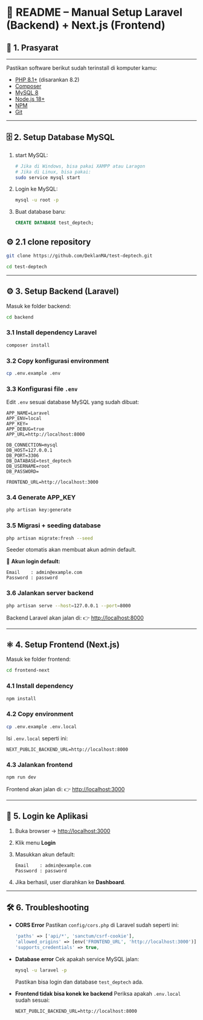# 📖 README – Manual Setup Laravel (Backend) + Next.js (Frontend)

## 🔧 1. Prasyarat
---
Pastikan software berikut sudah terinstall di komputer kamu:

* [PHP 8.1+](https://www.php.net/downloads) (disarankan 8.2)
* [Composer](https://getcomposer.org/download/)
* [MySQL 8](https://dev.mysql.com/downloads/mysql/)
* [Node.js 18+](https://nodejs.org/en/download/)
* [NPM](https://docs.npmjs.com/downloading-and-installing-node-js-and-npm)
* [Git](https://git-scm.com/downloads)

---

## 🗄 2. Setup Database MySQL

1. start MySQL:
    ```sh
    # Jika di Windows, bisa pakai XAMPP atau Laragon
    # Jika di Linux, bisa pakai:
    sudo service mysql start
    ```
2. Login ke MySQL:
    ```sh
    mysql -u root -p
    ```
3. Buat database baru:
    ```sql
    CREATE DATABASE test_deptech;
    ```
## ⚙️ 2.1 clone repository

```sh
git clone https://github.com/DeklanMA/test-deptech.git

cd test-deptech
```
---

## ⚙️ 3. Setup Backend (Laravel)

Masuk ke folder backend:

```sh
cd backend
```

### 3.1 Install dependency Laravel

```sh
composer install
```

### 3.2 Copy konfigurasi environment

```sh
cp .env.example .env
```

### 3.3 Konfigurasi file `.env`

Edit `.env` sesuai database MySQL yang sudah dibuat:

```env
APP_NAME=Laravel
APP_ENV=local
APP_KEY=
APP_DEBUG=true
APP_URL=http://localhost:8000

DB_CONNECTION=mysql
DB_HOST=127.0.0.1
DB_PORT=3306
DB_DATABASE=test_deptech
DB_USERNAME=root
DB_PASSWORD=

FRONTEND_URL=http://localhost:3000
```

### 3.4 Generate APP_KEY

```sh
php artisan key:generate
```

### 3.5 Migrasi + seeding database

```sh
php artisan migrate:fresh --seed
```

Seeder otomatis akan membuat akun admin default.

📌 **Akun login default:**

```
Email    : admin@example.com
Password : password
```

### 3.6 Jalankan server backend

```sh
php artisan serve --host=127.0.0.1 --port=8000
```

Backend Laravel akan jalan di:
👉 [http://localhost:8000](http://localhost:8000)

---

## ⚛️ 4. Setup Frontend (Next.js)

Masuk ke folder frontend:

```sh
cd frontend-next
```

### 4.1 Install dependency

```sh
npm install
```

### 4.2 Copy environment

```sh
cp .env.example .env.local
```

Isi `.env.local` seperti ini:

```env
NEXT_PUBLIC_BACKEND_URL=http://localhost:8000
```

### 4.3 Jalankan frontend

```sh
npm run dev
```

Frontend akan jalan di:
👉 [http://localhost:3000](http://localhost:3000)

---

## 🔑 5. Login ke Aplikasi

1. Buka browser → [http://localhost:3000](http://localhost:3000)
2. Klik menu **Login**
3. Masukkan akun default:

   ```
   Email    : admin@example.com
   Password : password
   ```
4. Jika berhasil, user diarahkan ke **Dashboard**.

---

## 🛠 6. Troubleshooting

* **CORS Error**
  Pastikan `config/cors.php` di Laravel sudah seperti ini:

  ```php
  'paths' => ['api/*', 'sanctum/csrf-cookie'],
  'allowed_origins' => [env('FRONTEND_URL', 'http://localhost:3000')],
  'supports_credentials' => true,
  ```

* **Database error**
  Cek apakah service MySQL jalan:

  ```sh
  mysql -u laravel -p
  ```

  Pastikan bisa login dan database `test_deptech` ada.

* **Frontend tidak bisa konek ke backend**
  Periksa apakah `.env.local` sudah sesuai:

  ```env
  NEXT_PUBLIC_BACKEND_URL=http://localhost:8000
  ```

